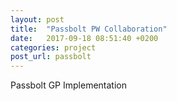 ```yaml
---
layout: post
title:  "Passbolt PW Collaboration"
date:   2017-09-18 08:51:40 +0200
categories: project
post_url: passbolt
---
```


Passbolt GP Implementation

